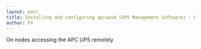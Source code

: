 ```yaml
---
layout: post
title: Installing and configuring apcupsd (UPS Management Software) - Part 2
author: FX
---
```

On nodes accessing the APC UPS remotely
